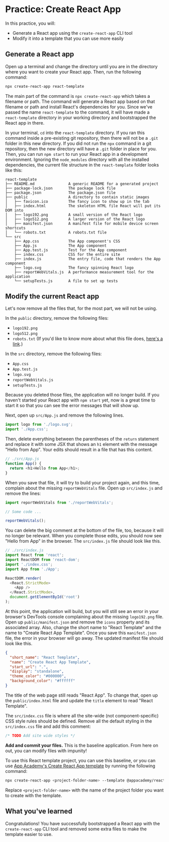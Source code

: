 # Practice: Create React App

In this practice, you will:

- Generate a React app using the `create-react-app` CLI tool
- Modify it into a template that you can use more easily

## Generate a React app

Open up a terminal and change the directory until you are in the directory where
you want to create your React app. Then, run the following command:

```sh
npx create-react-app react-template
```

The main part of the command is `npx create-react-app` which takes a filename or
path. The command will generate a React app based on that filename or path and
install React's dependencies for you. Since we've passed the name
`react-template` to the command, it will have made a `react-template` directory
in your working directory and bootstrapped the React app in there.

In your terminal, `cd` into the `react-template` directory. If you ran this
command inside a pre-existing git repository, then there will not be a `.git`
folder in this new directory. If you did not run the `npx` command in a git
repository, then the new directory will have a `.git` folder in place for you.
Then, you can run `npm start` to run your React app in a development
environment. Ignoring the `node_modules` directory with all the installed
dependencies, the current file structure in the `react-template` folder looks
like this:

```plaintext
react-template
├── README.md               A generic README for a generated project
├── package-lock.json       The package lock file
├── package.json            The package.json file
├── public                  A directory to contain static images
│   ├── favicon.ico         The fancy icon to show up in the tab
│   ├── index.html          The skeleton HTML file React will put its DOM into
│   ├── logo192.png         A small version of the React logo
│   ├── logo512.png         A larger version of the React logo
│   ├── manifest.json       A manifest file for mobile device screen shortcuts
│   └── robots.txt          A robots.txt file
└── src
    ├── App.css             The App component's CSS
    ├── App.js              The App component
    ├── App.test.js         Test for the App component
    ├── index.css           CSS for the entire site
    ├── index.js            The entry file, code that renders the App component
    ├── logo.svg            The fancy spinning React logo
    ├── reportWebVitals.js  A performance measurement tool for the application
    └── setupTests.js       A file to set up tests
```

## Modify the current React app

Let's now remove all the files that, for the most part, we will not be using.

In the `public` directory, remove the following files:

- `logo192.png`
- `logo512.png`
- `robots.txt` (If you'd like to know more about what this file does, [here's a
  link][robots.txt].)

In the `src` directory, remove the following files:

- `App.css`
- `App.test.js`
- `logo.svg`
- `reportWebVitals.js`
- `setupTests.js`

Because you deleted those files, the application will no longer build. If
you haven't started your React app with `npm start` yet, now is a great time to
start it so that you can see the error messages that will show up.

Next, open up `src/App.js` and remove the following lines.

```js
import logo from './logo.svg';
import './App.css';
```

Then, delete everything between the parentheses of the `return` statement and
replace it with some JSX that shows an `h1` element with the message "Hello from
App". Your edits should result in a file that has this content.

```js
// ./src/App.js
function App() {
  return <h1>Hello from App</h1>;
}
```

When you save that file, it will try to build your project again, and this time,
complain about the missing `reportWebVitals` file. Open up `src/index.js` and
remove the lines:

```js
import reportWebVitals from './reportWebVitals';

// Some code ...

reportWebVitals();
```

You can delete the big comment at the bottom of the file, too, because it will
no longer be relevant. When you complete those edits, you should now see "Hello
from App" in the browser. The `src/index.js` file should look like this.

```js
// ./src/index.js
import React from 'react';
import ReactDOM from 'react-dom';
import './index.css';
import App from './App';

ReactDOM.render(
  <React.StrictMode>
    <App />
  </React.StrictMode>,
  document.getElementById('root')
);
```

At this point, the application will build, but you will still see an error in
your browser's DevTools console complaining about the missing `logo192.png`
file. Open up `public/manifest.json` and remove the `icons` property and its
associated array. Also, change the short name to "React Template" and the name
to "Create React App Template". Once you save this `manifest.json` file, the
error in your browser will go away. The updated manifest file should look like
this.

```json
{
  "short_name": "React Template",
  "name": "Create React App Template",
  "start_url": ".",
  "display": "standalone",
  "theme_color": "#000000",
  "background_color": "#ffffff"
}
```

The title of the web page still reads "React App". To change that, open up the
`public/index.html` file and update the `title` element to read "React
Template".

The `src/index.css` file is where all the site-wide (not component-specific) CSS
style rules should be defined. Remove all the default styling in the
`src/index.css` file and add this comment:

```css
/* TODO Add site wide styles */
```

**Add and commit your files.** This is the baseline application. From here on
out, you can modify files with impunity!

To use this React template project, you can use this baseline, or you can use
[App Academy's Create React App template] by running the following command:

```sh
npx create-react-app <project-folder-name> --template @appacademy/react-v17
```

Replace `<project-folder-name>` with the name of the project folder you want to
create with the template.

## What you've learned

Congratulations! You have successfully bootstrapped a React app with the
`create-react-app` CLI tool and removed some extra files to make the template
easier to use.

[robots.txt]: https://en.wikipedia.org/wiki/Robots_exclusion_standard
[app academy's create react app template]: https://www.npmjs.com/package/@appacademy/cra-template-react-v17

